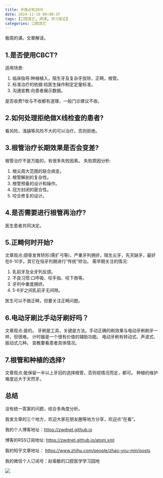 ```yaml
---
title: 牙医必知20问
date: 2024-11-18 09:00:37
tags: [口腔其它, 网课, 学习笔记]
categories: 口腔其它
---
```

极周的课。文章解读。

## 1.是否使用CBCT?
适用场景:
1. 临床指导:种植植入，阻生牙及复杂牙拔除，正畸，根管。
2. 标准治疗的依据:给医生操作制定定量标准。
3. 沟通宣教:向患者展示数据。

是否收费?收与不收都有道理，一般门诊建议不收。

## 2.如何处理拒绝做X线检查的患者?
看风险，浅龋等风险不大的可以治疗。否则拒绝。

## 3.根管治疗长期效果是否会变差?
根管治疗不是万能的，有很多失败因素。
失败原因分析:
1. 根尖周大范围的联合病变。
2. 根管解剖的复杂性。
3. 根管预备的设计和操作。
4. 冠方封闭的密合性。
5. 咬合修复的设计。

## 4.是否需要进行根管再治疗?
医生患者共同决定。

## 5.正畸何时开始?
文章观点:颌骨发育矫形(需扩弓等)，严重牙列拥挤，阻生尖牙，先天缺牙，最好在6-10岁。其它在恒牙列期进行“传统”矫治。
需早期关注的情况:
1. 乳前牙及全牙列反颌。
2. 不良习惯:口呼吸、咬手指、咬下唇等。
3. 牙列中重度拥挤。
4. 5-6岁之间乳前牙无间隙。

医生可以不做正畸，但要关注正畸问题。

## 6.电动牙刷比手动牙刷好吗？
文章观点:是的。
牙刷是工具，关键是方法。手动正确的刷效果与电动牙刷刷牙一样，但很难。
计时器是一个很有价值的辅助功能。
电动牙刷有转动式、声波式、振动式几种。
宣教要看患者具体情况。

## 7.根管和种植的选择?
文章观点:能保留一半以上牙冠的选择根管，否则视情况而定，都可。
种植的维护难度远大于天然牙。

## 总结
没有统一答案的问题，综合多角度分析。





我发文章的三个地方，欢迎大家在朋友圈等地方分享，欢迎点“在看”。

我的个人博客地址：https://zwdnet.github.io

博客的RSS订阅地址: https://zwdnet.github.io/atom.xml

我的知乎文章地址： https://www.zhihu.com/people/zhao-you-min/posts

我的微信个人订阅号：赵瑜敏的口腔医学学习园地

![](https://zymblog-1258069789.cos.ap-chengdu.myqcloud.com/other/wx.jpg)
